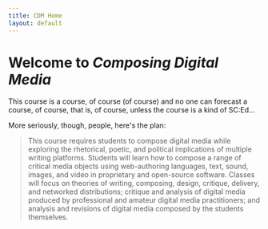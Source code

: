 ```yaml
---
title: CDM Home
layout: default
---
```


<div class="alert alert-info">
<h1>Welcome to <i>Composing Digital Media</i></h1>

This course is a course, of course (of course) and no one can forecast a course, of course, that is, of course, unless the course is a kind of SC:Ed...

</div>

More seriously, though, people, here's the plan:
> This course requires students to compose digital media while exploring the rhetorical, poetic, and political implications of multiple writing platforms. Students will learn how to compose a range of critical media objects using web-authoring languages, text, sound, images, and video in proprietary and open-source software. Classes will focus on theories of writing, composing, design, critique, delivery, and networked distributions; critique and analysis of digital media produced by professional and amateur digital media practitioners; and analysis and revisions of digital media composed by the students themselves.

